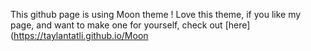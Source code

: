 This github page is using Moon theme !
Love this theme, if you like my page, and want to make one for yourself, check out [here](https://taylantatli.github.io/Moon
